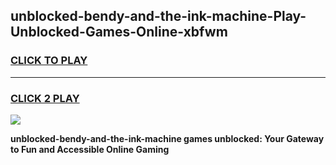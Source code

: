 
## unblocked-bendy-and-the-ink-machine-Play-Unblocked-Games-Online-xbfwm
<h3>
<a href="https://premium76.site?title=unblocked-bendy-and-the-ink-machine&ref=25A">CLICK TO PLAY</a></h3>
<hr>

<h3>
<a href="https://premium76.site?title=unblocked-bendy-and-the-ink-machine&ref=25A">CLICK 2 PLAY</a>
  
</h3>

<a href="https://premium76.site?title=unblocked-bendy-and-the-ink-machine&ref=25A"><img src="https://clearcache.store/games.png"></a>


**unblocked-bendy-and-the-ink-machine games unblocked: Your Gateway to Fun and Accessible Online Gaming**
